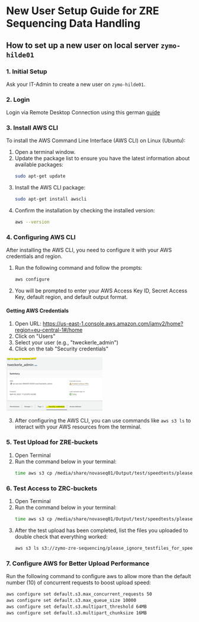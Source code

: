 # New User Setup Guide for ZRE Sequencing Data Handling

## How to set up a new user on local server `zymo-hilde01`

### 1. Initial Setup
Ask your IT-Admin to create a new user on `zymo-hilde01`.

### 2. Login
Login via Remote Desktop Connection using this german [guide](Anleitung_Login_Hilde.pdf)

### 3. Install AWS CLI

To install the AWS Command Line Interface (AWS CLI) on Linux (Ubuntu):

1. Open a terminal window.
2. Update the package list to ensure you have the latest information about available packages:
   ```bash
   sudo apt-get update
   ```
3. Install the AWS CLI package:
   ```bash
   sudo apt-get install awscli
   ```
4. Confirm the installation by checking the installed version:
   ```bash
   aws --version
   ```

### 4. Configuring AWS CLI

After installing the AWS CLI, you need to configure it with your AWS credentials and region.

1. Run the following command and follow the prompts:
   ```bash
   aws configure
   ```
2. You will be prompted to enter your AWS Access Key ID, Secret Access Key, default region, and default output format.

#### Getting AWS Credentials

1. Open URL: https://us-east-1.console.aws.amazon.com/iamv2/home?region=eu-central-1#/home
2. Click on "Users"
3. Select your user (e.g., "tweckerle_admin")
4. Click on the tab "Security credentials"

![How to access your AWS-credentials](pictures/security_credentials_s3_console.png)

3. After configuring the AWS CLI, you can use commands like `aws s3 ls` to interact with your AWS resources from the terminal.

### 5. Test Upload for ZRE-buckets

1. Open Terminal
2. Run the command below in your terminal:
   ```bash
   time aws s3 cp /media/share/novaseq01/Output/test/speedtests/please_ignore_testfiles_for_speedtest2GB/ s3://testbucket-please-ignore-in-europa/please_ignore_testfiles_for_speedtest --recursive
   ```

### 6. Test Access to ZRC-buckets

1. Open Terminal
2. Run the command below in your terminal:
   ```bash
   time aws s3 cp /media/share/novaseq01/Output/test/speedtests/please_ignore_testfiles_for_speedtest2GB/ s3://zymo-zre-sequencing/please_ignore_testfiles_for_speedtest --recursive
   ```
3. After the test upload has been completed, list the files you uploaded to double check that everything worked:
   ```bash
   aws s3 ls s3://zymo-zre-sequencing/please_ignore_testfiles_for_speedtest --recursive
   ```

### 7. Configure AWS for Better Upload Performance

Run the following command to configure aws to allow more than the default number (10) of concurrent requests to boost upload speed:
```bash
aws configure set default.s3.max_concurrent_requests 50
aws configure set default.s3.max_queue_size 10000
aws configure set default.s3.multipart_threshold 64MB
aws configure set default.s3.multipart_chunksize 16MB
```
